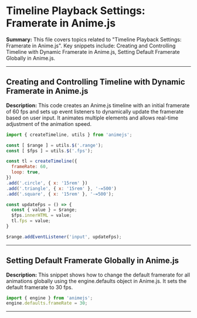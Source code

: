 # Timeline Playback Settings: Framerate in Anime.js

**Summary:** This file covers topics related to "Timeline Playback Settings: Framerate in Anime.js". Key snippets include: Creating and Controlling Timeline with Dynamic Framerate in Anime.js, Setting Default Framerate Globally in Anime.js.

---

## Creating and Controlling Timeline with Dynamic Framerate in Anime.js

**Description:** This code creates an Anime.js timeline with an initial framerate of 60 fps and sets up event listeners to dynamically update the framerate based on user input. It animates multiple elements and allows real-time adjustment of the animation speed.

```javascript
import { createTimeline, utils } from 'animejs';

const [ $range ] = utils.$('.range');
const [ $fps ] = utils.$('.fps');

const tl = createTimeline({
  frameRate: 60,
  loop: true,
})
.add('.circle', { x: '15rem' })
.add('.triangle', { x: '15rem' }, '-=500')
.add('.square', { x: '15rem' }, '-=500');

const updateFps = () => {
  const { value } = $range;
  $fps.innerHTML = value;
  tl.fps = value;
}

$range.addEventListener('input', updateFps);
```

---

## Setting Default Framerate Globally in Anime.js

**Description:** This snippet shows how to change the default framerate for all animations globally using the engine.defaults object in Anime.js. It sets the default framerate to 30 fps.

```javascript
import { engine } from 'animejs';
engine.defaults.frameRate = 30;
```

---